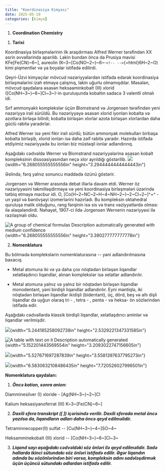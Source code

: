 ```yaml
---
title: "Koordinasiya Kimyası"
date: 2025-05-19
categories: [kimya]
---
```


1.  **Coordination Chemistry**

<!-- -->

1.  **Tarixi**

Koordinasiya birləşmələrinin ilk araşdırması Alfred Werner tərəfindən XX
əsrin əvvəllərində aparılıb. Lakin bundan öncə də Prusiya mavisi
KFe\[Fe(CN)~6~\], aureolin
(K~3~\[Co(NO~2~)­~6~$\cdot$`<!-- -->`{=html}6H~2~O) kimi piqmentlər və ya
boyalar istifadə edilirdi.

Qeyri-Üzvi kimyaçılar mövcud nəzəriyyələrdən istifadə edərək
koordinasiya birləşmələrini izah etməyə çalışmış, lakin uğurlu
olmamışdılar. Məsələn, mövcud qaydalara əsasən heksaaminkobalt (III)
xlorid (\[Co(NH~3~)~6~\]Cl~3~)-in quruluşunda kobaltın sadəcə 3 valentli
olmalı idi.

Sırf ammonyaklı komplekslər üçün Blomstrand və Jorgensen tərəfindən yeni
nəzəriyyə irəli sürüldü. Bu nəzəriyyəyə əsasən xlorid iyonları kobalta
və azotlara birləşə bilirdi; kobalta birləşən xlorlar azota birləşən
xlorlardan daha güclü rabitə yaradırlar.

Alfred Werner isə yeni fikir irəli sürdü; bütün ammonyak molekulları
birbaşa kobalta birləşib, xlorid ionları isə daha zəif rabitə yaradır.
Hazırda istifadə etdiyimiz nəzəriyyədə bu ionları biz müstəqil ionlar
adlandırırıq.

Aşağıdakı cədvəldə Werner və Blomstrand nəzəriyyələrinə əsasən kobalt
kompleksinin dissoasiyasından neçə xlor ayrıldığı göstərilib.
![](./media/media/image1.png){width="6.268055555555556in"
height="3.2944444444444443in"}

Əslində, fərq yalnız sonuncu maddədə özünü göstərir.

Jorgensen və Werner arasında debat illərlə davam etdi. Werner öz
nəzəriyyəsini təkmilləşdirməyə və yeni koordinasiya birləşmələri
üzərində tətbiq etməyə məcbur idi. O,
\[Co(H~2~NC~2~H~4~NH~2~)~2~Cl~2~\]^+^ - un yaşıl və bənövşəyi
izomerlərini hazırladı. Bu kompleksin oktahedral quruluşa malik
olduğunu, rəng fərqinin isə sis və trans vəziyyətlərdə olması ilə
əlaqələndirdi. Nəhayət, 1907-ci ildə Jorgensen Wernerin nəzəriyyəsi ilə
razılaşmalı oldu.

![A group of chemical formulas Description automatically generated with
medium confidence](./media/media/image2.png){width="6.268055555555556in"
height="3.390277777777778in"}

2.  **Nomenklatura**

Bu bölmədə komplekslərin nomenklaturasına -- yəni adlandırılmasına
baxacıq.

- Metal atomuna iki və ya daha çox nöqtədən birləşən liqandlar
  xelatlaşdırıcı liqandlar, alınan komplekslər isə xelatlar
  adlandırılır.

- Metal atomuna yalnız və yalnız bir nöqtədən birləşən liqandlar
  monodentant, yəni birdişli liqandlar adlandırılır. Eyni məntiqlə, iki
  nöqtədən birləşən liqandlar ikidişli (bidentant), üç, dörd, beş və
  altı dişli liqandlar da uyğun olaraq tri - , tetra - , penta - və
  heksa- ön sözlərindən istifadə edir.

Aşağıdakı cədvəllərdə klassik birdişli liqandlar, xelatlaşdırıcı aminlər
və liqandlar verilmişdir.

![](./media/media/image3.png){width="5.244185258092738in"
height="2.5329221347331585in"}

![A table with text on it Description automatically
generated](./media/media/image4.png){width="5.152201443569554in"
height="3.2093022747156605in"}

![](./media/media/image5.png){width="5.527671697287839in"
height="3.5581397637795273in"}

![](./media/media/image6.png){width="6.5830632108486435in"
height="7.720526027996501in"}

**Nomenklatura qaydaları:**

1.  ***Öncə kation, sonra anion:***

Diamminesilver (I) xloride - \[Ag(NH~3~)~2~\]Cl

Kalium heksasiyanoferrat (III) K~3~\[Fe(CN)~6~\]

2.  ***Daxili sfera transkript (\[ \]) içərisində verilir. Daxili
    sferada metal öncə yazılsa da, liqandların adları daha öncə qeyd
    edilməlidir.***

Tetraminnecopper(II) sulfat -- \[Cu(NH~3~)~4~\]SO~4~

Heksamminekobalt (III) xlorid -- \[Co(NH­~3~)~6~\]Cl~3~

3.  ***Liqand sayı aşağıdakı cədvəldəki söz önləri ilə qeyd edilməlidir.
    Sadə hallarda ikinci sütundakı söz önləri istifadə edilir. Əgər
    liqandın adında bu sözönlərindən biri varsa, kompleksin adını
    sadələşdirmək üçün üçüncü sütundakı adlardan istifadə edilir.***



